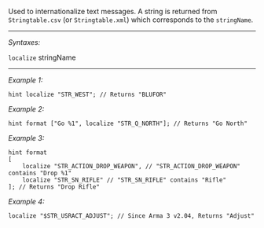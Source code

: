 Used to internationalize text messages. A string is returned from `Stringtable.csv` (or `Stringtable.xml`) which corresponds to the `stringName`.


---
*Syntaxes:*

`localize` stringName

---
*Example 1:*

```sqf
hint localize "STR_WEST"; // Returns "BLUFOR"
```

*Example 2:*

```sqf
hint format ["Go %1", localize "STR_Q_NORTH"]; // Returns "Go North"
```

*Example 3:*

```sqf
hint format 
[
	localize "STR_ACTION_DROP_WEAPON", // "STR_ACTION_DROP_WEAPON" contains "Drop %1"
	localize "STR_SN_RIFLE" // "STR_SN_RIFLE" contains "Rifle"
]; // Returns "Drop Rifle"
```

*Example 4:*

```sqf
localize "$STR_USRACT_ADJUST"; // Since Arma 3 v2.04, Returns "Adjust"
```
